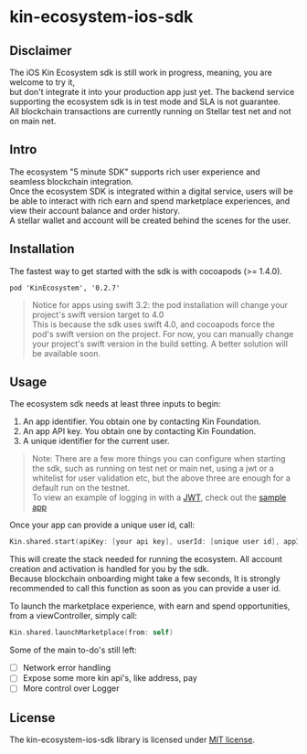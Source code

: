 # kin-ecosystem-ios-sdk

## Disclaimer
The iOS Kin Ecosystem sdk is still work in progress, meaning, you are welcome to try it,<br/>
but don't integrate it into your production app just yet.
The backend service supporting the ecosystem sdk is in test mode and SLA is not guarantee.<br/>
All blockchain transactions are currently running on Stellar test net and not on main net.<br/>


## Intro
The ecosystem "5 minute SDK" supports rich user experience and seamless blockchain integration. <br/>
Once the ecosystem SDK is integrated within a digital service, users will be be able to interact with rich earn and spend marketplace experiences, and view their account balance and order history.<br/>
A stellar wallet and account will be created behind the scenes for the user. <br/>

## Installation
The fastest way to get started with the sdk is with cocoapods (>= 1.4.0).
```
pod 'KinEcosystem', '0.2.7'
```
> Notice for apps using swift 3.2: the pod installation will change your project's swift version target to 4.0</br>
> This is because the sdk uses swift 4.0, and cocoapods force the pod's swift version on the project. For now, you can manually change your project's swift version in the build setting. A better solution will be available soon.

## Usage

The ecosystem sdk needs at least three inputs to begin:
1. An app identifier. You obtain one by contacting Kin Foundation.
2. An app API key. You obtain one by contacting Kin Foundation.
3. A unique identifier for the current user.

> Note: There are a few more things you can configure when starting the sdk, such as running on test net or main net, using a jwt or a whitelist for user validation etc, but the above three are enough for a default run on the testnet.</br>
To view an example of logging in with a [JWT](http://jwt.io), check out the [sample app](https://github.com/kinecosystem/kin-ecosystem-ios-sample-app)

Once your app can provide a unique user id, call:

```swift
Kin.shared.start(apiKey: [your api key], userId: [unique user id], appId: [app identifier])
```
This will create the stack needed for running the ecosystem. All account creation and activation is handled for you by the sdk.</br>
Because blockchain onboarding might take a few seconds, It is strongly recommended to call this function as soon as you can provide a user id.

To launch the marketplace experience, with earn and spend opportunities, from a viewController, simply call:

```swift
Kin.shared.launchMarketplace(from: self)
```

Some of the main to-do's still left:
- [ ] Network error handling
- [ ] Expose some more kin api's, like address, pay
- [ ] More control over Logger

## License
The kin-ecosystem-ios-sdk library is licensed under [MIT license](LICENSE.md).
